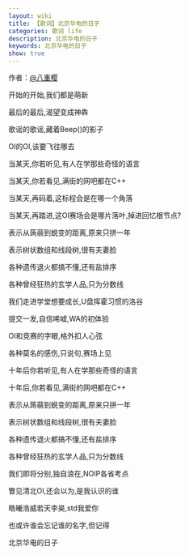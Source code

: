 ```yaml
---
layout: wiki
title: 【歌词】北京华电的日子
categories: 歌词 life
description: 北京华电的日子
keywords: 北京华电的日子
show: true
---
```


作者：[@八重樱](https://www.luogu.org/space/show?uid=31890)

开始的开始,我们都是萌新

最后的最后,渴望变成神犇

歌谣的歌谣,藏着Beep()的影子

OI的OI,该要飞往哪去

当某天,你若听见,有人在学那些奇怪的语言

当某天,你若看见,满街的网吧都在C++

当某天,再码着,这标程会是在哪一个角落

当某天,再踏进,这OI赛场会是哪片落叶,掉进回忆根节点?

表示从蒟蒻到蜕变的距离,原来只拼一年

表示树状数组和线段树,很有夫妻脸

各种遗传退火都搞不懂,还有盐排序

各种曾经狂热的玄学人品,只为分数线

我们走进学堂想要成长,U盘挥霍习惯的洛谷

提交一发,自信唏嘘,WA的初体验

OI和竞赛的字眼,格外扣人心弦

各种莫名的感伤,只说句,赛场上见

十年后你若听见,有人在学那些奇怪的语言

十年后,你若看见,满街的网吧都在C++

表示从蒟蒻到蜕变的距离,原来只拼一年

表示树状数组和线段树,很有夫妻脸

各种遗传退火都搞不懂,还有盐排序

各种曾经狂热的玄学人品,只为分数线

我们即将分别,独自浪在,NOIP各省考点

瞥见清北OI,还会以为,是我认识的谁

皓曦浩威若天李昊,std我爱你

也或许谁会忘记谁的名字,但记得

北京华电的日子

